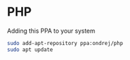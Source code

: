 # PHP

Adding this PPA to your system

```bash
sudo add-apt-repository ppa:ondrej/php
sudo apt update
```

